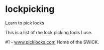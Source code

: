 # lockpicking
Learn to pick locks

This is a list of rhe lock picking tools I use.

#1 - <a href="https://www.picklocks.com">www.picklocks.com</a>
  Home of the SWICK.
